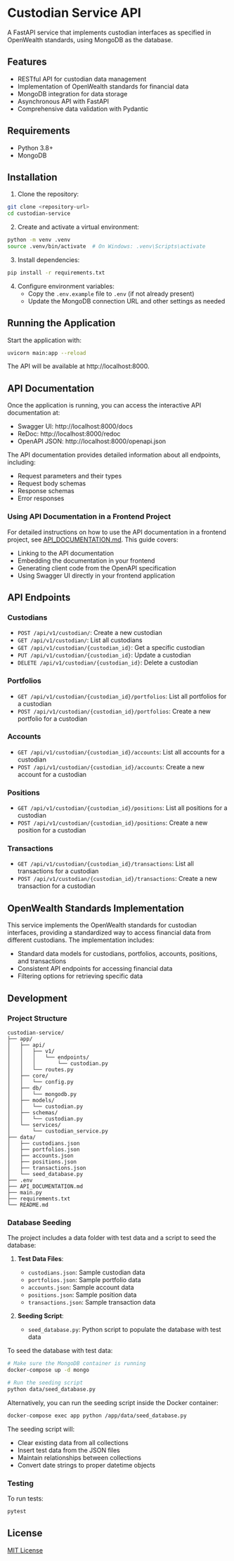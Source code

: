 # Custodian Service API

A FastAPI service that implements custodian interfaces as specified in OpenWealth standards, using MongoDB as the database.

## Features

- RESTful API for custodian data management
- Implementation of OpenWealth standards for financial data
- MongoDB integration for data storage
- Asynchronous API with FastAPI
- Comprehensive data validation with Pydantic

## Requirements

- Python 3.8+
- MongoDB

## Installation

1. Clone the repository:
```bash
git clone <repository-url>
cd custodian-service
```

2. Create and activate a virtual environment:
```bash
python -m venv .venv
source .venv/bin/activate  # On Windows: .venv\Scripts\activate
```

3. Install dependencies:
```bash
pip install -r requirements.txt
```

4. Configure environment variables:
   - Copy the `.env.example` file to `.env` (if not already present)
   - Update the MongoDB connection URL and other settings as needed

## Running the Application

Start the application with:

```bash
uvicorn main:app --reload
```

The API will be available at http://localhost:8000.

## API Documentation

Once the application is running, you can access the interactive API documentation at:

- Swagger UI: http://localhost:8000/docs
- ReDoc: http://localhost:8000/redoc
- OpenAPI JSON: http://localhost:8000/openapi.json

The API documentation provides detailed information about all endpoints, including:
- Request parameters and their types
- Request body schemas
- Response schemas
- Error responses

### Using API Documentation in a Frontend Project

For detailed instructions on how to use the API documentation in a frontend project, see [API_DOCUMENTATION.md](API_DOCUMENTATION.md). This guide covers:

- Linking to the API documentation
- Embedding the documentation in your frontend
- Generating client code from the OpenAPI specification
- Using Swagger UI directly in your frontend application

## API Endpoints

### Custodians

- `POST /api/v1/custodian/`: Create a new custodian
- `GET /api/v1/custodian/`: List all custodians
- `GET /api/v1/custodian/{custodian_id}`: Get a specific custodian
- `PUT /api/v1/custodian/{custodian_id}`: Update a custodian
- `DELETE /api/v1/custodian/{custodian_id}`: Delete a custodian

### Portfolios

- `GET /api/v1/custodian/{custodian_id}/portfolios`: List all portfolios for a custodian
- `POST /api/v1/custodian/{custodian_id}/portfolios`: Create a new portfolio for a custodian

### Accounts

- `GET /api/v1/custodian/{custodian_id}/accounts`: List all accounts for a custodian
- `POST /api/v1/custodian/{custodian_id}/accounts`: Create a new account for a custodian

### Positions

- `GET /api/v1/custodian/{custodian_id}/positions`: List all positions for a custodian
- `POST /api/v1/custodian/{custodian_id}/positions`: Create a new position for a custodian

### Transactions

- `GET /api/v1/custodian/{custodian_id}/transactions`: List all transactions for a custodian
- `POST /api/v1/custodian/{custodian_id}/transactions`: Create a new transaction for a custodian

## OpenWealth Standards Implementation

This service implements the OpenWealth standards for custodian interfaces, providing a standardized way to access financial data from different custodians. The implementation includes:

- Standard data models for custodians, portfolios, accounts, positions, and transactions
- Consistent API endpoints for accessing financial data
- Filtering options for retrieving specific data

## Development

### Project Structure

```
custodian-service/
├── app/
│   ├── api/
│   │   ├── v1/
│   │   │   └── endpoints/
│   │   │       └── custodian.py
│   │   └── routes.py
│   ├── core/
│   │   └── config.py
│   ├── db/
│   │   └── mongodb.py
│   ├── models/
│   │   └── custodian.py
│   ├── schemas/
│   │   └── custodian.py
│   └── services/
│       └── custodian_service.py
├── data/
│   ├── custodians.json
│   ├── portfolios.json
│   ├── accounts.json
│   ├── positions.json
│   ├── transactions.json
│   └── seed_database.py
├── .env
├── API_DOCUMENTATION.md
├── main.py
├── requirements.txt
└── README.md
```

### Database Seeding

The project includes a data folder with test data and a script to seed the database:

1. **Test Data Files**:
   - `custodians.json`: Sample custodian data
   - `portfolios.json`: Sample portfolio data
   - `accounts.json`: Sample account data
   - `positions.json`: Sample position data
   - `transactions.json`: Sample transaction data

2. **Seeding Script**:
   - `seed_database.py`: Python script to populate the database with test data

To seed the database with test data:

```bash
# Make sure the MongoDB container is running
docker-compose up -d mongo

# Run the seeding script
python data/seed_database.py
```

Alternatively, you can run the seeding script inside the Docker container:

```bash
docker-compose exec app python /app/data/seed_database.py
```

The seeding script will:
- Clear existing data from all collections
- Insert test data from the JSON files
- Maintain relationships between collections
- Convert date strings to proper datetime objects

### Testing

To run tests:

```bash
pytest
```

## License

[MIT License](LICENSE)
